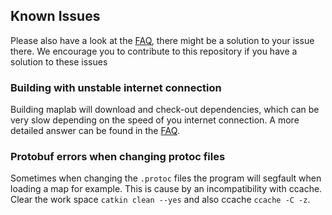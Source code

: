 ## Known Issues

Please also have a look at the [FAQ](D_FAQ.html), there might be a solution to your issue there. We encourage you to contribute to this repository if you have a solution to these issues

### Building with unstable internet connection

Building maplab will download and check-out dependencies, which can be very slow depending on the speed of you internet connection. A more detailed answer can be found in the [FAQ](D_FAQ.html#installation).

### Protobuf errors when changing protoc files

Sometimes when changing the `.protoc` files the program will segfault when loading a map for example. This is cause by an incompatibility with ccache. Clear the work space `catkin clean --yes` and also ccache `ccache -C -z`.
